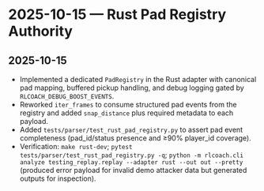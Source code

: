 # 2025-10-15 — Rust Pad Registry Authority

## 2025-10-15

- Implemented a dedicated `PadRegistry` in the Rust adapter with canonical pad mapping, buffered pickup handling, and debug logging gated by `RLCOACH_DEBUG_BOOST_EVENTS`.
- Reworked `iter_frames` to consume structured pad events from the registry and added `snap_distance` plus required metadata to each payload.
- Added `tests/parser/test_rust_pad_registry.py` to assert pad event completeness (pad_id/status presence and ≥90% player_id coverage).
- Verification: `make rust-dev`; `pytest tests/parser/test_rust_pad_registry.py -q`; `python -m rlcoach.cli analyze testing_replay.replay --adapter rust --out out --pretty` (produced error payload for invalid demo attacker data but generated outputs for inspection).
